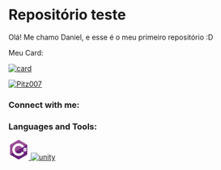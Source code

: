 # Repositório teste

Olá! Me chamo Daniel, e esse é o meu primeiro repositório :D

Meu Card:

[![card](https://github-readme-stats.vercel.app/api?username=Pitz007&theme=default)](https://github.com/anuraghazra/github-readme-stats)

[![Pitz007](https://github-readme-stats.vercel.app/api/top-langs/?username=Pitz007&hide=html&layout=compact&theme=default)](https://github.com/anuraghazra/github-readme-stats)

<h3 align="left">Connect with me:</h3>
<p align="left">
</p>

<h3 align="left">Languages and Tools:</h3>
<p align="left"> <a href="https://www.w3schools.com/cs/" target="_blank" rel="noreferrer"> <img src="https://raw.githubusercontent.com/devicons/devicon/master/icons/csharp/csharp-original.svg" alt="csharp" width="40" height="40"/> </a> <a href="https://unity.com/" target="_blank" rel="noreferrer"> <img src="https://www.vectorlogo.zone/logos/unity3d/unity3d-icon.svg" alt="unity" width="40" height="40"/> </a> </p>

